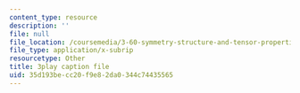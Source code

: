 ```yaml
---
content_type: resource
description: ''
file: null
file_location: /coursemedia/3-60-symmetry-structure-and-tensor-properties-of-materials-fall-2005/35d193becc20f9e82da0344c74435565_Z7ftUJAx-1E.srt
file_type: application/x-subrip
resourcetype: Other
title: 3play caption file
uid: 35d193be-cc20-f9e8-2da0-344c74435565
---
```

